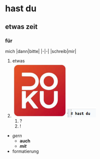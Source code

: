 # hast du
## etwas zeit
### für
mich
|dann|bitte|
|-|-|
|schreib|mir|
1. etwas
1. ![image](image/doku.png)![image](image/hast%20du.png)
    1. ?
    1. !
* *gern*
    * **auch**
    * ***mit***
* formatierung